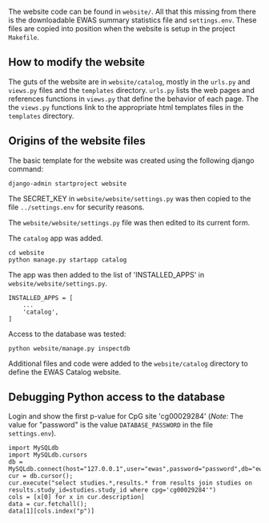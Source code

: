 The website code can be found in `website/`.
All that this missing from there is the downloadable
EWAS summary statistics file and `settings.env`.
These files are copied into position when the website
is setup in the project `Makefile`.

## How to modify the website

The guts of the website are in `website/catalog`, mostly
in the `urls.py` and `views.py` files and the `templates` directory.
`urls.py` lists the web pages and references functions
in `views.py` that define the behavior of each page.
The the `views.py` functions link to the appropriate
html templates files in the `templates` directory.

## Origins of the website files

The basic template for the website was created using the following django command:
```
django-admin startproject website
```

The SECRET_KEY in `website/website/settings.py` was then copied
to the file `../settings.env` for security reasons.

The `website/website/settings.py` file was then edited to its current form.

The `catalog` app was added.
```
cd website
python manage.py startapp catalog
```

The app was then added to the list of 'INSTALLED_APPS'
in `website/website/settings.py`.
```
INSTALLED_APPS = [
    ...
    'catalog',
]
```

Access to the database was tested:
```
python website/manage.py inspectdb
```

Additional files and code were added to the
`website/catalog` directory 
to define the EWAS Catalog website.


## Debugging Python access to the database

Login and show the first p-value for CpG site 'cg00029284'
(*Note:* The value for "password" is
the value `DATABASE_PASSWORD` in the file `settings.env`). 
```
import MySQLdb
import MySQLdb.cursors
db = MySQLdb.connect(host="127.0.0.1",user="ewas",password="password",db="ewascatalog")
cur = db.cursor();
cur.execute("select studies.*,results.* from results join studies on results.study_id=studies.study_id where cpg='cg00029284'")
cols = [x[0] for x in cur.description]
data = cur.fetchall();
data[1][cols.index("p")] 
```					







